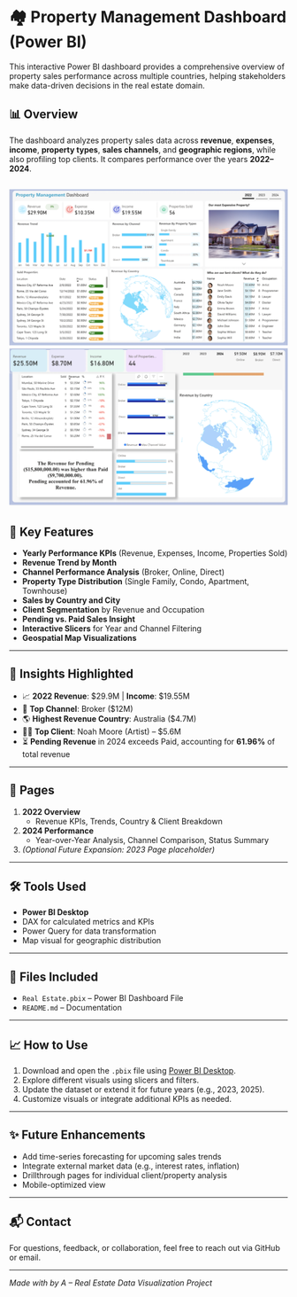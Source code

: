 # 🏘️ Property Management Dashboard (Power BI)

This interactive Power BI dashboard provides a comprehensive overview of property sales performance across multiple countries, helping stakeholders make data-driven decisions in the real estate domain.

## 📊 Overview

The dashboard analyzes property sales data across **revenue**, **expenses**, **income**, **property types**, **sales channels**, and **geographic regions**, while also profiling top clients. It compares performance over the years **2022–2024**.

![Dashboard Screenshot 1](R2.png)  
![Dashboard Screenshot 2](R3.png)
---

## 🧩 Key Features

- **Yearly Performance KPIs** (Revenue, Expenses, Income, Properties Sold)
- **Revenue Trend by Month**
- **Channel Performance Analysis** (Broker, Online, Direct)
- **Property Type Distribution** (Single Family, Condo, Apartment, Townhouse)
- **Sales by Country and City**
- **Client Segmentation** by Revenue and Occupation
- **Pending vs. Paid Sales Insight**
- **Interactive Slicers** for Year and Channel Filtering
- **Geospatial Map Visualizations**

---

## 📌 Insights Highlighted

- 📈 **2022 Revenue**: $29.9M | **Income**: $19.55M  
- 🧾 **Top Channel**: Broker ($12M)  
- 🌎 **Highest Revenue Country**: Australia ($4.7M)  
- 🧑‍🎨 **Top Client**: Noah Moore (Artist) – $5.6M  
- ⏳ **Pending Revenue** in 2024 exceeds Paid, accounting for **61.96%** of total revenue

---

## 📂 Pages

1. **2022 Overview**
   - Revenue KPIs, Trends, Country & Client Breakdown
2. **2024 Performance**
   - Year-over-Year Analysis, Channel Comparison, Status Summary
3. *(Optional Future Expansion: 2023 Page placeholder)*

---

## 🛠️ Tools Used

- **Power BI Desktop**
- DAX for calculated metrics and KPIs
- Power Query for data transformation
- Map visual for geographic distribution

---

## 📁 Files Included

- `Real Estate.pbix` – Power BI Dashboard File
- `README.md` – Documentation

---

## 📈 How to Use

1. Download and open the `.pbix` file using [Power BI Desktop](https://powerbi.microsoft.com/desktop).
2. Explore different visuals using slicers and filters.
3. Update the dataset or extend it for future years (e.g., 2023, 2025).
4. Customize visuals or integrate additional KPIs as needed.

---

## ✨ Future Enhancements

- Add time-series forecasting for upcoming sales trends
- Integrate external market data (e.g., interest rates, inflation)
- Drillthrough pages for individual client/property analysis
- Mobile-optimized view

---

## 📬 Contact

For questions, feedback, or collaboration, feel free to reach out via GitHub or email.

---

*Made with by A – Real Estate Data Visualization Project*

